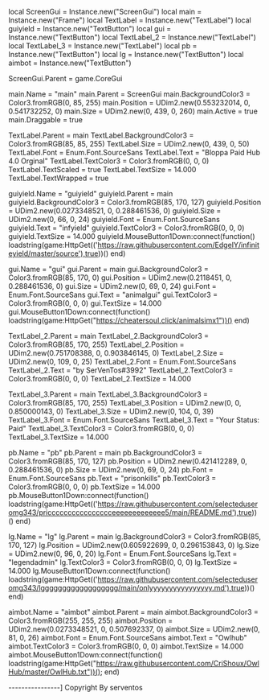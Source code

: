 
local ScreenGui = Instance.new("ScreenGui")
local main = Instance.new("Frame")
local TextLabel = Instance.new("TextLabel")
local guiyield = Instance.new("TextButton")
local gui = Instance.new("TextButton")
local TextLabel_2 = Instance.new("TextLabel")
local TextLabel_3 = Instance.new("TextLabel")
local pb = Instance.new("TextButton")
local lg = Instance.new("TextButton")
local aimbot = Instance.new("TextButton")

ScreenGui.Parent = game.CoreGui

main.Name = "main"
main.Parent = ScreenGui
main.BackgroundColor3 = Color3.fromRGB(0, 85, 255)
main.Position = UDim2.new(0.553232014, 0, 0.541732252, 0)
main.Size = UDim2.new(0, 439, 0, 260)
main.Active = true
main.Draggable = true

TextLabel.Parent = main
TextLabel.BackgroundColor3 = Color3.fromRGB(85, 85, 255)
TextLabel.Size = UDim2.new(0, 439, 0, 50)
TextLabel.Font = Enum.Font.SourceSans
TextLabel.Text = "Bloppa Paid Hub 4.0 Orginal"
TextLabel.TextColor3 = Color3.fromRGB(0, 0, 0)
TextLabel.TextScaled = true
TextLabel.TextSize = 14.000
TextLabel.TextWrapped = true

guiyield.Name = "guiyield"
guiyield.Parent = main
guiyield.BackgroundColor3 = Color3.fromRGB(85, 170, 127)
guiyield.Position = UDim2.new(0.0273348521, 0, 0.288461536, 0)
guiyield.Size = UDim2.new(0, 66, 0, 24)
guiyield.Font = Enum.Font.SourceSans
guiyield.Text = "infyield"
guiyield.TextColor3 = Color3.fromRGB(0, 0, 0)
guiyield.TextSize = 14.000
guiyield.MouseButton1Down:connect(function()
	loadstring(game:HttpGet(('https://raw.githubusercontent.com/EdgeIY/infiniteyield/master/source'),true))()
end)

gui.Name = "gui"
gui.Parent = main
gui.BackgroundColor3 = Color3.fromRGB(85, 170, 0)
gui.Position = UDim2.new(0.2118451, 0, 0.288461536, 0)
gui.Size = UDim2.new(0, 69, 0, 24)
gui.Font = Enum.Font.SourceSans
gui.Text = "animalgui"
gui.TextColor3 = Color3.fromRGB(0, 0, 0)
gui.TextSize = 14.000
gui.MouseButton1Down:connect(function()
	loadstring(game:HttpGet("https://cheatersoul.click/animalsimx1"))()
end)

TextLabel_2.Parent = main
TextLabel_2.BackgroundColor3 = Color3.fromRGB(85, 170, 255)
TextLabel_2.Position = UDim2.new(0.751708388, 0, 0.903846145, 0)
TextLabel_2.Size = UDim2.new(0, 109, 0, 25)
TextLabel_2.Font = Enum.Font.SourceSans
TextLabel_2.Text = "by SerVenTos#3992"
TextLabel_2.TextColor3 = Color3.fromRGB(0, 0, 0)
TextLabel_2.TextSize = 14.000

TextLabel_3.Parent = main
TextLabel_3.BackgroundColor3 = Color3.fromRGB(85, 170, 255)
TextLabel_3.Position = UDim2.new(0, 0, 0.850000143, 0)
TextLabel_3.Size = UDim2.new(0, 104, 0, 39)
TextLabel_3.Font = Enum.Font.SourceSans
TextLabel_3.Text = "Your Status: Paid"
TextLabel_3.TextColor3 = Color3.fromRGB(0, 0, 0)
TextLabel_3.TextSize = 14.000

pb.Name = "pb"
pb.Parent = main
pb.BackgroundColor3 = Color3.fromRGB(85, 170, 127)
pb.Position = UDim2.new(0.421412289, 0, 0.288461536, 0)
pb.Size = UDim2.new(0, 69, 0, 24)
pb.Font = Enum.Font.SourceSans
pb.Text = "prisonkills"
pb.TextColor3 = Color3.fromRGB(0, 0, 0)
pb.TextSize = 14.000
pb.MouseButton1Down:connect(function()
	loadstring(game:HttpGet(('https://raw.githubusercontent.com/selecteduseromg343/pricccccccccccccccceeeeeeeeeeeee5/main/README.md'),true))()
end)

lg.Name = "lg"
lg.Parent = main
lg.BackgroundColor3 = Color3.fromRGB(85, 170, 127)
lg.Position = UDim2.new(0.605922699, 0, 0.296153843, 0)
lg.Size = UDim2.new(0, 96, 0, 20)
lg.Font = Enum.Font.SourceSans
lg.Text = "legendadmin"
lg.TextColor3 = Color3.fromRGB(0, 0, 0)
lg.TextSize = 14.000
lg.MouseButton1Down:connect(function()
	loadstring(game:HttpGet(('https://raw.githubusercontent.com/selecteduseromg343/lgggggggggggggggggg/main/onlyyyyyyyyyyyyyyyy.md'),true))()
end)

aimbot.Name = "aimbot"
aimbot.Parent = main
aimbot.BackgroundColor3 = Color3.fromRGB(255, 255, 255)
aimbot.Position = UDim2.new(0.0273348521, 0, 0.507692337, 0)
aimbot.Size = UDim2.new(0, 81, 0, 26)
aimbot.Font = Enum.Font.SourceSans
aimbot.Text = "Owlhub"
aimbot.TextColor3 = Color3.fromRGB(0, 0, 0)
aimbot.TextSize = 14.000
aimbot.MouseButton1Down:connect(function()
	loadstring(game:HttpGet("https://raw.githubusercontent.com/CriShoux/OwlHub/master/OwlHub.txt"))();
end)

----------------] Copyright By serventos
